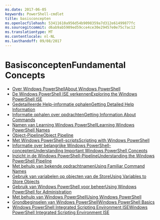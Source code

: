```yaml
---
ms.date: 2017-06-05
keywords: PowerShell-cmdlet
title: basisconcepten
ms.openlocfilehash: 53411610a956d54b9098359a7d312e61499877fc
ms.sourcegitcommit: d6ab9ab5909ed59cce4ce30e29457e0e75c7ac12
ms.translationtype: MT
ms.contentlocale: nl-NL
ms.lasthandoff: 09/08/2017
---
```

# <a name="fundamental-concepts"></a><span data-ttu-id="0b89a-103">Basisconcepten</span><span class="sxs-lookup"><span data-stu-id="0b89a-103">Fundamental Concepts</span></span>

- [<span data-ttu-id="0b89a-104">Over Windows PowerShell</span><span class="sxs-lookup"><span data-stu-id="0b89a-104">About Windows PowerShell</span></span>](fundamental/About-Windows-PowerShell.md)
- [<span data-ttu-id="0b89a-105">De Windows PowerShell ISE verkennen</span><span class="sxs-lookup"><span data-stu-id="0b89a-105">Exploring the Windows PowerShell ISE</span></span>](fundamental/Exploring-the-Windows-PowerShell-ISE.md)
- [<span data-ttu-id="0b89a-106">Gedetailleerde Help-informatie ophalen</span><span class="sxs-lookup"><span data-stu-id="0b89a-106">Getting Detailed Help Information</span></span>](fundamental/Getting-Detailed-Help-Information.md)
- [<span data-ttu-id="0b89a-107">Informatie ophalen over opdrachten</span><span class="sxs-lookup"><span data-stu-id="0b89a-107">Getting Information About Commands</span></span>](fundamental/Getting-Information-About-Commands.md)
- [<span data-ttu-id="0b89a-108">Namen van Learning Windows PowerShell</span><span class="sxs-lookup"><span data-stu-id="0b89a-108">Learning Windows PowerShell Names</span></span>](fundamental/Learning-Windows-PowerShell-Names.md)
- [<span data-ttu-id="0b89a-109">Object-Pipeline</span><span class="sxs-lookup"><span data-stu-id="0b89a-109">Object Pipeline</span></span>](fundamental/Object-Pipeline.md)
- [<span data-ttu-id="0b89a-110">Met Windows PowerShell-scripts</span><span class="sxs-lookup"><span data-stu-id="0b89a-110">Scripting with Windows PowerShell</span></span>](fundamental/Scripting-with-Windows-PowerShell.md)
- [<span data-ttu-id="0b89a-111">Informatie over belangrijke Windows PowerShell-concepten</span><span class="sxs-lookup"><span data-stu-id="0b89a-111">Understanding Important Windows PowerShell Concepts</span></span>](fundamental/Understanding-Important-Windows-PowerShell-Concepts.md)
- [<span data-ttu-id="0b89a-112">Inzicht in de Windows PowerShell-Pipeline</span><span class="sxs-lookup"><span data-stu-id="0b89a-112">Understanding the Windows PowerShell Pipeline</span></span>](fundamental/Understanding-the-Windows-PowerShell-Pipeline.md)
- [<span data-ttu-id="0b89a-113">Met behulp van bekende opdrachtnamen</span><span class="sxs-lookup"><span data-stu-id="0b89a-113">Using Familiar Command Names</span></span>](fundamental/Using-Familiar-Command-Names.md)
- [<span data-ttu-id="0b89a-114">Gebruik van variabelen op objecten van de Store</span><span class="sxs-lookup"><span data-stu-id="0b89a-114">Using Variables to Store Objects</span></span>](fundamental/Using-Variables-to-Store-Objects.md)
- [<span data-ttu-id="0b89a-115">Gebruik van Windows PowerShell voor beheer</span><span class="sxs-lookup"><span data-stu-id="0b89a-115">Using Windows PowerShell for Administration</span></span>](fundamental/Using-Windows-PowerShell-for-Administration.md)
- [<span data-ttu-id="0b89a-116">Met behulp van Windows PowerShell</span><span class="sxs-lookup"><span data-stu-id="0b89a-116">Using Windows PowerShell</span></span>](fundamental/Using-Windows-PowerShell.md)
- [<span data-ttu-id="0b89a-117">Grondbeginselen van Windows PowerShell</span><span class="sxs-lookup"><span data-stu-id="0b89a-117">Windows PowerShell Basics</span></span>](fundamental/Windows-PowerShell-Basics.md)
- [<span data-ttu-id="0b89a-118">Windows PowerShell Integrated Scripting Environment ISE</span><span class="sxs-lookup"><span data-stu-id="0b89a-118">Windows PowerShell Integrated Scripting Environment  ISE </span></span>](fundamental/Windows-PowerShell-Integrated-Scripting-Environment--ISE-.md)

